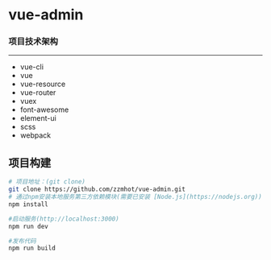 # vue-admin

### 项目技术架构
***
*  vue-cli
*  vue
*  vue-resource
*  vue-router
*  vuex
*  font-awesome
*  element-ui
*  scss
*  webpack

## 项目构建

``` bash
# 项目地址：(git clone)
git clone https://github.com/zzmhot/vue-admin.git
# 通过npm安装本地服务第三方依赖模块(需要已安装 [Node.js](https://nodejs.org))
npm install

#启动服务(http://localhost:3000)
npm run dev

#发布代码
npm run build
```
